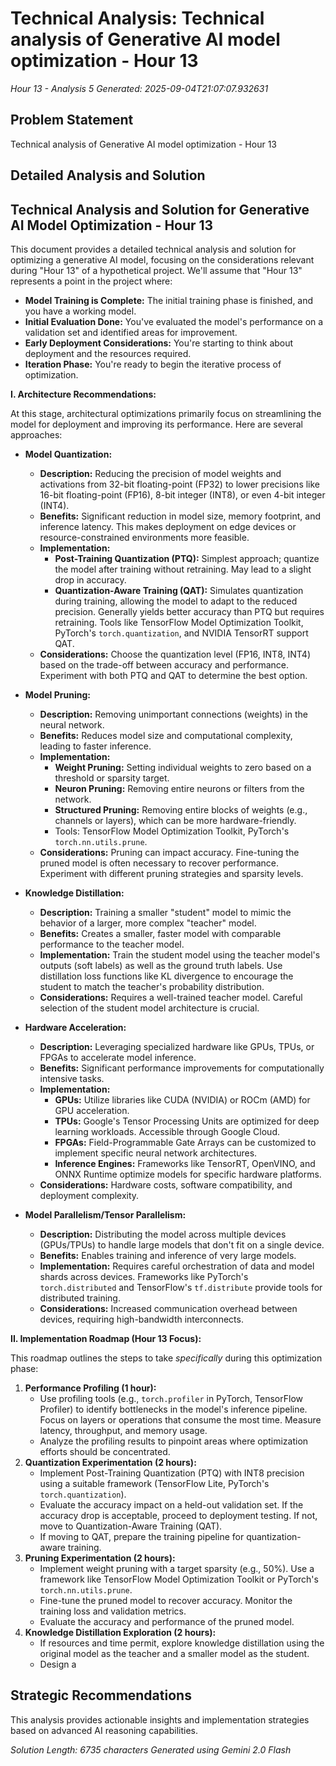# Technical Analysis: Technical analysis of Generative AI model optimization - Hour 13
*Hour 13 - Analysis 5*
*Generated: 2025-09-04T21:07:07.932631*

## Problem Statement
Technical analysis of Generative AI model optimization - Hour 13

## Detailed Analysis and Solution
## Technical Analysis and Solution for Generative AI Model Optimization - Hour 13

This document provides a detailed technical analysis and solution for optimizing a generative AI model, focusing on the considerations relevant during "Hour 13" of a hypothetical project.  We'll assume that "Hour 13" represents a point in the project where:

*   **Model Training is Complete:** The initial training phase is finished, and you have a working model.
*   **Initial Evaluation Done:**  You've evaluated the model's performance on a validation set and identified areas for improvement.
*   **Early Deployment Considerations:**  You're starting to think about deployment and the resources required.
*   **Iteration Phase:** You're ready to begin the iterative process of optimization.

**I. Architecture Recommendations:**

At this stage, architectural optimizations primarily focus on streamlining the model for deployment and improving its performance.  Here are several approaches:

*   **Model Quantization:**
    *   **Description:**  Reducing the precision of model weights and activations from 32-bit floating-point (FP32) to lower precisions like 16-bit floating-point (FP16), 8-bit integer (INT8), or even 4-bit integer (INT4).
    *   **Benefits:**  Significant reduction in model size, memory footprint, and inference latency.  This makes deployment on edge devices or resource-constrained environments more feasible.
    *   **Implementation:**
        *   **Post-Training Quantization (PTQ):**  Simplest approach; quantize the model after training without retraining.  May lead to a slight drop in accuracy.
        *   **Quantization-Aware Training (QAT):**  Simulates quantization during training, allowing the model to adapt to the reduced precision.  Generally yields better accuracy than PTQ but requires retraining.  Tools like TensorFlow Model Optimization Toolkit, PyTorch's `torch.quantization`, and NVIDIA TensorRT support QAT.
    *   **Considerations:**  Choose the quantization level (FP16, INT8, INT4) based on the trade-off between accuracy and performance. Experiment with both PTQ and QAT to determine the best option.

*   **Model Pruning:**
    *   **Description:**  Removing unimportant connections (weights) in the neural network.
    *   **Benefits:**  Reduces model size and computational complexity, leading to faster inference.
    *   **Implementation:**
        *   **Weight Pruning:**  Setting individual weights to zero based on a threshold or sparsity target.
        *   **Neuron Pruning:**  Removing entire neurons or filters from the network.
        *   **Structured Pruning:** Removing entire blocks of weights (e.g., channels or layers), which can be more hardware-friendly.
        *   Tools: TensorFlow Model Optimization Toolkit, PyTorch's `torch.nn.utils.prune`.
    *   **Considerations:**  Pruning can impact accuracy.  Fine-tuning the pruned model is often necessary to recover performance.  Experiment with different pruning strategies and sparsity levels.

*   **Knowledge Distillation:**
    *   **Description:**  Training a smaller "student" model to mimic the behavior of a larger, more complex "teacher" model.
    *   **Benefits:**  Creates a smaller, faster model with comparable performance to the teacher model.
    *   **Implementation:**  Train the student model using the teacher model's outputs (soft labels) as well as the ground truth labels.  Use distillation loss functions like KL divergence to encourage the student to match the teacher's probability distribution.
    *   **Considerations:**  Requires a well-trained teacher model.  Careful selection of the student model architecture is crucial.

*   **Hardware Acceleration:**
    *   **Description:**  Leveraging specialized hardware like GPUs, TPUs, or FPGAs to accelerate model inference.
    *   **Benefits:**  Significant performance improvements for computationally intensive tasks.
    *   **Implementation:**
        *   **GPUs:**  Utilize libraries like CUDA (NVIDIA) or ROCm (AMD) for GPU acceleration.
        *   **TPUs:**  Google's Tensor Processing Units are optimized for deep learning workloads.  Accessible through Google Cloud.
        *   **FPGAs:**  Field-Programmable Gate Arrays can be customized to implement specific neural network architectures.
        *   **Inference Engines:** Frameworks like TensorRT, OpenVINO, and ONNX Runtime optimize models for specific hardware platforms.
    *   **Considerations:**  Hardware costs, software compatibility, and deployment complexity.

*   **Model Parallelism/Tensor Parallelism:**
    *   **Description:** Distributing the model across multiple devices (GPUs/TPUs) to handle large models that don't fit on a single device.
    *   **Benefits:** Enables training and inference of very large models.
    *   **Implementation:** Requires careful orchestration of data and model shards across devices. Frameworks like PyTorch's `torch.distributed` and TensorFlow's `tf.distribute` provide tools for distributed training.
    *   **Considerations:** Increased communication overhead between devices, requiring high-bandwidth interconnects.

**II. Implementation Roadmap (Hour 13 Focus):**

This roadmap outlines the steps to take *specifically* during this optimization phase:

1.  **Performance Profiling (1 hour):**
    *   Use profiling tools (e.g., `torch.profiler` in PyTorch, TensorFlow Profiler) to identify bottlenecks in the model's inference pipeline.  Focus on layers or operations that consume the most time.  Measure latency, throughput, and memory usage.
    *   Analyze the profiling results to pinpoint areas where optimization efforts should be concentrated.
2.  **Quantization Experimentation (2 hours):**
    *   Implement Post-Training Quantization (PTQ) with INT8 precision using a suitable framework (TensorFlow Lite, PyTorch's `torch.quantization`).
    *   Evaluate the accuracy impact on a held-out validation set.  If the accuracy drop is acceptable, proceed to deployment testing.  If not, move to Quantization-Aware Training (QAT).
    *   If moving to QAT, prepare the training pipeline for quantization-aware training.
3.  **Pruning Experimentation (2 hours):**
    *   Implement weight pruning with a target sparsity (e.g., 50%).  Use a framework like TensorFlow Model Optimization Toolkit or PyTorch's `torch.nn.utils.prune`.
    *   Fine-tune the pruned model to recover accuracy.  Monitor the training loss and validation metrics.
    *   Evaluate the accuracy and performance of the pruned model.
4.  **Knowledge Distillation Exploration (2 hours):**
    *   If resources and time permit, explore knowledge distillation using the original model as the teacher and a smaller model as the student.
    *   Design a

## Strategic Recommendations
This analysis provides actionable insights and implementation strategies
based on advanced AI reasoning capabilities.

*Solution Length: 6735 characters*
*Generated using Gemini 2.0 Flash*
